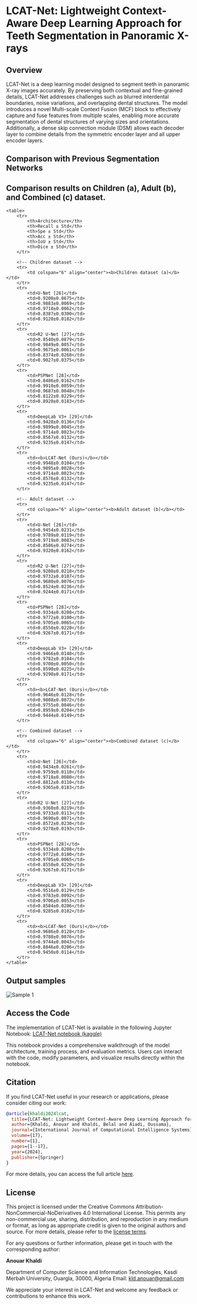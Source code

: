 # LCAT-Net: Lightweight Context-Aware Deep Learning Approach for Teeth Segmentation in Panoramic X-rays

## Overview

LCAT-Net is a deep learning model designed to segment teeth in panoramic X-ray images accurately. By preserving both contextual and fine-grained details, LCAT-Net addresses challenges such as blurred interdental boundaries, noise variations, and overlapping dental structures. The model introduces a novel Multi-scale Context Fusion (MCF) block to effectively capture and fuse features from multiple scales, enabling more accurate segmentation of dental structures of varying sizes and orientations. Additionally, a dense skip connection module (DSM) allows each decoder layer to combine details from the symmetric encoder layer and all upper encoder layers.

## Comparison with Previous Segmentation Networks
## Comparison results on Children (a), Adult (b), and Combined (c) dataset.
```{=html}
<table>
    <tr>
        <th>Architecture</th>
        <th>Recall ± Std</th>
        <th>Spe ± Std</th>
        <th>Acc ± Std</th>
        <th>IoU ± Std</th>
        <th>Dice ± Std</th>
    </tr>
    
    <!-- Children dataset -->
    <tr>
        <td colspan="6" align="center"><b>Children dataset (a)</b></td>
    </tr>
    <tr>
        <td>U-Net [26]</td>
        <td>0.9200±0.0675</td>
        <td>0.9883±0.0069</td>
        <td>0.9710±0.0062</td>
        <td>0.8387±0.0300</td>
        <td>0.9120±0.0182</td>
    </tr>
    <tr>
        <td>R2 U-Net [27]</td>
        <td>0.8540±0.0879</td>
        <td>0.9849±0.0057</td>
        <td>0.9675±0.0061</td>
        <td>0.8374±0.0268</td>
        <td>0.9027±0.0375</td>
    </tr>
    <tr>
        <td>PSPNet [28]</td>
        <td>0.8486±0.0162</td>
        <td>0.9910±0.0059</td>
        <td>0.9687±0.0048</td>
        <td>0.8122±0.0229</td>
        <td>0.8920±0.0183</td>
    </tr>
    <tr>
        <td>DeepLab V3+ [29]</td>
        <td>0.9428±0.0136</td>
        <td>0.9899±0.0045</td>
        <td>0.9714±0.0023</td>
        <td>0.8567±0.0132</td>
        <td>0.9235±0.0147</td>
    </tr>
    <tr>
        <td><b>LCAT-Net (Ours)</b></td>
        <td>0.9948±0.0104</td>
        <td>0.9895±0.0028</td>
        <td>0.9714±0.0023</td>
        <td>0.8576±0.0132</td>
        <td>0.9235±0.0147</td>
    </tr>

    <!-- Adult dataset -->
    <tr>
        <td colspan="6" align="center"><b>Adult dataset (b)</b></td>
    </tr>
    <tr>
        <td>U-Net [26]</td>
        <td>0.9454±0.0231</td>
        <td>0.9789±0.0119</td>
        <td>0.9719±0.0083</td>
        <td>0.8586±0.0274</td>
        <td>0.9320±0.0162</td>
    </tr>
    <tr>
        <td>R2 U-Net [27]</td>
        <td>0.9208±0.0218</td>
        <td>0.9732±0.0107</td>
        <td>0.9680±0.0076</td>
        <td>0.8524±0.0236</td>
        <td>0.9244±0.0171</td>
    </tr>
    <tr>
        <td>PSPNet [28]</td>
        <td>0.9334±0.0208</td>
        <td>0.9772±0.0100</td>
        <td>0.9705±0.0065</td>
        <td>0.8550±0.0220</td>
        <td>0.9267±0.0171</td>
    </tr>
    <tr>
        <td>DeepLab V3+ [29]</td>
        <td>0.9466±0.0148</td>
        <td>0.9782±0.0104</td>
        <td>0.9700±0.0050</td>
        <td>0.8590±0.0225</td>
        <td>0.9290±0.0171</td>
    </tr>
    <tr>
        <td><b>LCAT-Net (Ours)</b></td>
        <td>0.9646±0.0128</td>
        <td>0.9808±0.0072</td>
        <td>0.9755±0.0046</td>
        <td>0.8959±0.0204</td>
        <td>0.9444±0.0149</td>
    </tr>

    <!-- Combined dataset -->
    <tr>
        <td colspan="6" align="center"><b>Combined dataset (c)</b></td>
    </tr>
    <tr>
        <td>U-Net [26]</td>
        <td>0.9434±0.0261</td>
        <td>0.9759±0.0110</td>
        <td>0.9718±0.0080</td>
        <td>0.8812±0.0110</td>
        <td>0.9365±0.0183</td>
    </tr>
    <tr>
        <td>R2 U-Net [27]</td>
        <td>0.9360±0.0219</td>
        <td>0.9733±0.0113</td>
        <td>0.9690±0.0071</td>
        <td>0.8572±0.0230</td>
        <td>0.9278±0.0193</td>
    </tr>
    <tr>
        <td>PSPNet [28]</td>
        <td>0.9334±0.0208</td>
        <td>0.9772±0.0100</td>
        <td>0.9705±0.0065</td>
        <td>0.8550±0.0220</td>
        <td>0.9267±0.0171</td>
    </tr>
    <tr>
        <td>DeepLab V3+ [29]</td>
        <td>0.9516±0.0129</td>
        <td>0.9783±0.0092</td>
        <td>0.9706±0.0053</td>
        <td>0.8584±0.0206</td>
        <td>0.9285±0.0182</td>
    </tr>
    <tr>
        <td><b>LCAT-Net (Ours)</b></td>
        <td>0.9686±0.0128</td>
        <td>0.9788±0.0076</td>
        <td>0.9744±0.0043</td>
        <td>0.8846±0.0206</td>
        <td>0.9450±0.0114</td>
    </tr>
</table>
```

## Output samples
![Sample 1](adult_children_samples.png)

## Access the Code

The implementation of LCAT-Net is available in the following Jupyter Notebook:
[LCAT-Net notebook (kaggle)](https://www.kaggle.com/code/kanouar/lcat-net-lightweight-context-aware-network)

This notebook provides a comprehensive walkthrough of the model architecture, training process, and evaluation metrics. Users can interact with the code, modify parameters, and visualize results directly within the notebook.

## Citation

If you find LCAT-Net useful in your research or applications, please consider citing our work:

```bibtex
@article{khaldi2024lcat,
  title={LCAT-Net: Lightweight Context-Aware Deep Learning Approach for Teeth Segmentation in Panoramic X-rays},
  author={Khaldi, Anouar and Khaldi, Belal and Aiadi, Oussama},
  journal={International Journal of Computational Intelligence Systems},
  volume={17},
  number={1},
  pages={1--17},
  year={2024},
  publisher={Springer}
}
```

For more details, you can access the full article [here](https://doi.org/10.1007/s44196-024-00703-5).

## License

This project is licensed under the Creative Commons Attribution-NonCommercial-NoDerivatives 4.0 International License. This permits any non-commercial use, sharing, distribution, and reproduction in any medium or format, as long as appropriate credit is given to the original authors and source. For more details, please refer to the [license terms](https://creativecommons.org/licenses/by-nc-nd/4.0/).


For any questions or further information, please get in touch with the corresponding author:

**Anouar Khaldi**

Department of Computer Science and Information Technologies, Kasdi Merbah University, Ouargla, 30000, Algeria
Email: [kld.anouar@gmail.com](mailto:kld.anouar@gmail.com)

We appreciate your interest in LCAT-Net and welcome any feedback or contributions to enhance this work.
